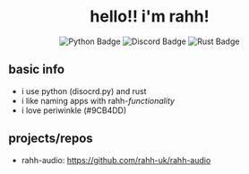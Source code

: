 <h1 align="center">hello!! i'm rahh!</h1>

<p align="center">
  <img src="https://img.shields.io/badge/python-3679AB?style=for-the-badge&logo=python&logoColor=white" alt="Python Badge"/>
  <img src="https://img.shields.io/badge/discordbot-5865F2?style=for-the-badge&logo=discord&logoColor=white" alt="Discord Badge"/>
  <img src="https://img.shields.io/badge/Rust-stable-white?style=for-the-badge&logo=rust&logoColor=white" alt="Rust Badge"/>
</p>

## basic info
- i use python (disocrd.py) and rust 
- i like naming apps with rahh-*functionality*
- i love periwinkle (#9CB4DD)

## projects/repos
- rahh-audio: https://github.com/rahh-uk/rahh-audio
